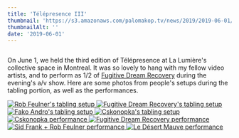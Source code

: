 ```yaml
---
title: 'Télépresence III'
thumbnail: 'https://s3.amazonaws.com/palomakop.tv/news/2019/2019-06-01/telepresence_iii_poster.jpg'
thumbnailAlt: ''
date: '2019-06-01'
---
```


<img alt="" loading="lazy" src="https://s3.amazonaws.com/palomakop.tv/news/2019/2019-06-01/telepresence_iii_poster.jpg"/>
<p>
  On June 1, we held the third edition of Télépresence at La Lumière's collective space in Montreal. It was so lovely to hang with my fellow video artists, and to perform as 1/2 of <a href="https://www.youtube.com/watch?v=0bwXnL2sdOY&amp;list=PL41DFNad8mn47hO47GlKtmVubvrOyYGNE" rel="noopener" target="_blank">Fugitive Dream Recovery</a> during the evening's a/v show. Here are some photos from people's setups during the tabling portion, as well as the performances.
  </p>
<div class="photo-grid-2-columns lightbox" id="telepresence-iii-lightbox">
<a href="https://s3.amazonaws.com/palomakop.tv/news/2019/2019-06-01/telepresence_iii_1_2000px.jpg" title="Rob Feulner's tabling setup">
<img alt="Rob Feulner's tabling setup" loading="lazy" src="https://s3.amazonaws.com/palomakop.tv/news/2019/2019-06-01/telepresence_iii_1_720px.jpg"/>
</a>
<a href="https://s3.amazonaws.com/palomakop.tv/news/2019/2019-06-01/telepresence_iii_2_2000px.jpg" title="Fugitive Dream Recovery's tabling setup">
<img alt="Fugitive Dream Recovery's tabling setup" loading="lazy" src="https://s3.amazonaws.com/palomakop.tv/news/2019/2019-06-01/telepresence_iii_2_720px.jpg"/>
</a>
<a href="https://s3.amazonaws.com/palomakop.tv/news/2019/2019-06-01/telepresence_iii_3_2000px.jpg" title="Fako Andro's tabling setup">
<img alt="Fako Andro's tabling setup" loading="lazy" src="https://s3.amazonaws.com/palomakop.tv/news/2019/2019-06-01/telepresence_iii_3_720px.jpg"/>
</a>
<a href="https://s3.amazonaws.com/palomakop.tv/news/2019/2019-06-01/telepresence_iii_4_2000px.jpg" title="Cskonopka's tabling setup">
<img alt="Cskonopka's tabling setup" loading="lazy" src="https://s3.amazonaws.com/palomakop.tv/news/2019/2019-06-01/telepresence_iii_4_720px.jpg"/>
</a>
<a href="https://s3.amazonaws.com/palomakop.tv/news/2019/2019-06-01/telepresence_iii_5_2000px.jpg" title="Cskonopka performance">
<img alt="Cskonopka performance" loading="lazy" src="https://s3.amazonaws.com/palomakop.tv/news/2019/2019-06-01/telepresence_iii_5_720px.jpg"/>
</a>
<a href="https://s3.amazonaws.com/palomakop.tv/news/2019/2019-06-01/telepresence_iii_6_2000px.jpg" title="Fugitive Dream Recovery performance">
<img alt="Fugitive Dream Recovery performance" loading="lazy" src="https://s3.amazonaws.com/palomakop.tv/news/2019/2019-06-01/telepresence_iii_6_720px.jpg"/>
</a>
<a href="https://s3.amazonaws.com/palomakop.tv/news/2019/2019-06-01/telepresence_iii_7_2000px.jpg" title="Sid Frank + Rob Feulner performance">
<img alt="Sid Frank + Rob Feulner performance" loading="lazy" src="https://s3.amazonaws.com/palomakop.tv/news/2019/2019-06-01/telepresence_iii_7_720px.jpg"/>
</a>
<a href="https://s3.amazonaws.com/palomakop.tv/news/2019/2019-06-01/telepresence_iii_8_2000px.jpg" title="Le Désert Mauve performance">
<img alt="Le Désert Mauve performance" loading="lazy" src="https://s3.amazonaws.com/palomakop.tv/news/2019/2019-06-01/telepresence_iii_8_720px.jpg"/>
</a>
</div>
<script>
  var telepresence_iii_lightbox = new SimpleLightbox({elements: '#telepresence-iii-lightbox a'});
  </script>
